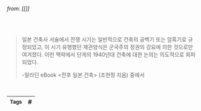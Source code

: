 
###### from: [[]]

<br/>

>일본 건축사 서술에서 전쟁 시기는 일반적으로 건축의 공백기 또는 암흑기로 규정되었고, 이 시기 유행했던 제관양식은 군국주의 정권의 강요에 의한 것으로만 여겨졌다. 이런 맥락에서 단게의 1940년대 건축에 대한 논의는 의도적으로 회피되었다. 
>
>-알라딘 eBook <전후 일본 건축> (조현정 지음) 중에서 

<br/>

| <small> Tags </small> | # |
| --- | --- |
